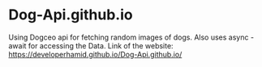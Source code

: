 # Dog-Api.github.io
Using Dogceo api for fetching random images of dogs. Also uses async - await for accessing the Data.
Link of the website: https://developerhamid.github.io/Dog-Api.github.io/
